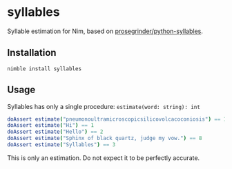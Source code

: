 # syllables
Syllable estimation for Nim, based on [prosegrinder/python-syllables](https://github.com/prosegrinder/python-syllables).

## Installation
`nimble install syllables`

## Usage
Syllables has only a single procedure: `estimate(word: string): int`
```nim
doAssert estimate("pneumonoultramicroscopicsilicovolcacoconiosis") == 17
doAssert estimate("Hi") == 1
doAssert estimate("Hello") == 2
doAssert estimate("Sphinx of black quartz, judge my vow.") == 8
doAssert estimate("Syllables") == 3
```
This is only an estimation. Do not expect it to be perfectly accurate.